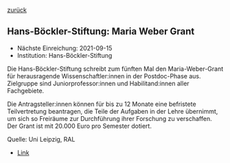 [zurück](/funding/)

## Hans-Böckler-Stiftung: Maria Weber Grant

* Nächste Einreichung: 2021-09-15
* Institution: Hans-Böckler-Stiftung

Die Hans-Böckler-Stiftung schreibt zum fünften Mal den Maria-Weber-Grant für herausragende Wissenschaftler:innen in der Postdoc-Phase aus. Zielgruppe sind Juniorprofessor:innen und Habilitand:innen aller Fachgebiete.

Die Antragsteller:innen können für bis zu 12 Monate eine befristete Teilvertretung beantragen, die Teile der Aufgaben in der Lehre übernimmt, um sich so Freiräume zur Durchführung ihrer Forschung zu verschaffen. Der Grant ist mit 20.000 Euro pro Semester dotiert.

Quelle: Uni Leipzig, RAL

* [Link](https://www.boeckler.de/de/maria-weber-grant-2668.htm)